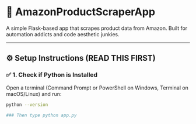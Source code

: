 # 🛒 AmazonProductScraperApp

A simple Flask-based app that scrapes product data from Amazon. Built for automation addicts and code aesthetic junkies.

---

## ⚙️ Setup Instructions (READ THIS FIRST)

### ✅ 1. Check if Python is Installed

Open a terminal (Command Prompt or PowerShell on Windows, Terminal on macOS/Linux) and run:

```bash
python --version

### Then type python app.py
